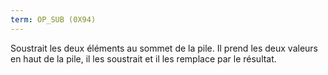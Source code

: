 ```yaml
---
term: OP_SUB (0X94)
---
```


Soustrait les deux éléments au sommet de la pile. Il prend les deux valeurs en haut de la pile, il les soustrait et il les remplace par le résultat.

